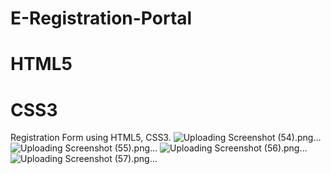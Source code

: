 # E-Registration-Portal
# HTML5
# CSS3
Registration Form using HTML5, CSS3.
![Uploading Screenshot (54).png…]()
![Uploading Screenshot (55).png…]()
![Uploading Screenshot (56).png…]()
![Uploading Screenshot (57).png…]()





